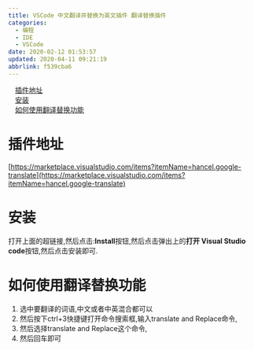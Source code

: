```yaml
---
title: VSCode 中文翻译并替换为英文插件 翻译替换插件
categories: 
  - 编程
  - IDE
  - VSCode
date: 2020-02-12 01:53:57
updated: 2020-04-11 09:21:19
abbrlink: f539cba6
---
```

<div id='my_toc'><a href="/blog/f539cba6/#插件地址" class="header_1">插件地址</a>&nbsp;<br><a href="/blog/f539cba6/#安装" class="header_1">安装</a>&nbsp;<br><a href="/blog/f539cba6/#如何使用翻译替换功能" class="header_1">如何使用翻译替换功能</a>&nbsp;<br></div>
<style>.header_1{margin-left: 1em;}.header_2{margin-left: 2em;}.header_3{margin-left: 3em;}.header_4{margin-left: 4em;}.header_5{margin-left: 5em;}.header_6{margin-left: 6em;}</style>
<!--more-->
<script>if (navigator.platform.search('arm')==-1){document.getElementById('my_toc').style.display = 'none';}var e,p = document.getElementsByTagName('p');while (p.length>0) {e = p[0];e.parentElement.removeChild(e);}</script>

<!--end-->
# 插件地址
[https://marketplace.visualstudio.com/items?itemName=hancel.google-translate](https://marketplace.visualstudio.com/items?itemName=hancel.google-translate)
# 安装
打开上面的超链接,然后点击:**Install**按钮,然后点击弹出上的**打开 Visual Studio code**按钮,然后点击安装即可.
# 如何使用翻译替换功能
1. 选中要翻译的词语,中文或者中英混合都可以
2. 然后按下ctrl+3快捷键打开命令搜索框,输入translate and Replace命令,
3. 然后选择translate and Replace这个命令,
4. 然后回车即可
